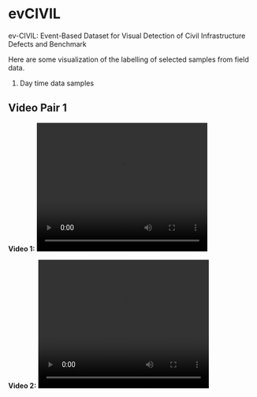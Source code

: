 # evCIVIL
ev-CIVIL: Event-Based Dataset for Visual Detection of Civil Infrastructure Defects and Benchmark


Here are some visualization of the labelling of selected samples from field data.

1. Day time data samples

## Video Pair 1

**Video 1:**
<video width="346" height="260" controls>
  <source src="https://github.com/gwgknudayanga/evCIVIL/blob/main/visualization_videos/day_spalling.mp4" type="video/avi">
  [![Watch the video]("https://github.com/gwgknudayanga/evCIVIL/blob/main/visualization_videos/day_spalling.mp4")](https://www.youtube.com/watch?v=_5tFXJQIzi4)
  Your browser does not support the video tag.
</video>

**Video 2:**
<video width="346" height="260" controls>
  <source src="[video1_comparison.mp4](https://github.com/gwgknudayanga/evCIVIL/blob/main/visualization_videos/frame_day_spall.mp4)" type="video/avi">
  Your browser does not support the video tag.
</video>
